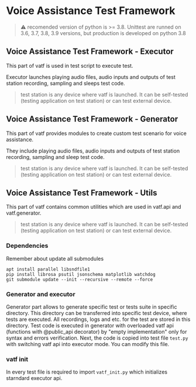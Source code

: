 # Voice Assistance Test Framework

> :warning: recomended version of python is >= 3.8. Unittest are runned on 3.6, 3.7, 3.8, 3.9 versions, but production is developed on python 3.8

## Voice Assistance Test Framework - Executor
This part of vatf is used in test script to execute test.

Executor launches playing audio files, audio inputs and outputs of test station recording, sampling and sleeps test code. 

> test station is any device where vatf is launched. It can be self-tested (testing application on test station) or can test external device.

## Voice Assistance Test Framework - Generator
This part of vatf provides modules to create custom test scenario for voice assistance.

They include playing audio files, audio inputs and outputs of test station recording, sampling and sleep test code. 

> test station is any device where vatf is launched. It can be self-tested (testing application on test station) or can test external device.

## Voice Assistance Test Framework - Utils
This part of vatf contains common utilities which are used in vatf.api and vatf.generator.

> test station is any device where vatf is launched. It can be self-tested (testing application on test station) or can test external device.

### Dependencies

Remember about update all submodules

```
apt install parallel libsndfile1
pip install librosa psutil jsonschema matplotlib watchdog
git submodule update --init --recursive --remote --force
```

### Generator and executor
Generator part allows to generate specific test or tests suite in specific directory. This directory can be transferred into specific test device, where tests are executed.
All recordings, logs and etc. for the test are stored in this directory. Test code is executed in generator with overloaded vatf api (functions with @public\_api decorator) by
"empty implementation" only for syntax and errors verification. Next, the code is copied into test file `test.py` with switching vatf api into executor mode. You can modify this file. 

### vatf init
In every test file is required to import `vatf_init.py` which initializes starndard executor api.
